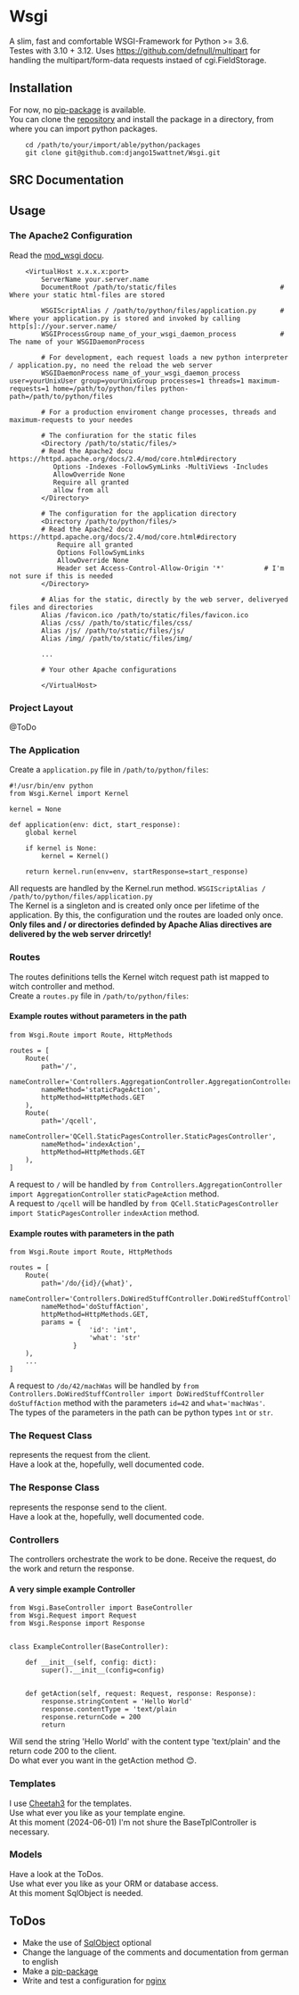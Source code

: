 # Wsgi
A slim, fast and comfortable WSGI-Framework for Python >= 3.6.  
Testes with 3.10 + 3.12.
Uses https://github.com/defnull/multipart for handling the multipart/form-data requests instaed of cgi.FieldStorage.

## Installation
For now, no [pip-package](https://pypi.org/) is available.  
You can clone the [repository](https://github.com/django15wattnet/Wsgi) and
install the package in a directory, from where you can import
python packages. 
```
    cd /path/to/your/import/able/python/packages
    git clone git@github.com:django15wattnet/Wsgi.git
```

## SRC Documentation

## Usage

### The Apache2 Configuration
Read the [mod_wsgi docu](https://modwsgi.readthedocs.io/en/master/configuration.html).
```
    <VirtualHost x.x.x.x:port>
        ServerName your.server.name
        DocumentRoot /path/to/static/files                          # Where your static html-files are stored
        
        WSGIScriptAlias / /path/to/python/files/application.py      # Where your application.py is stored and invoked by calling http[s]://your.server.name/
        WSGIProcessGroup name_of_your_wsgi_daemon_process           # The name of your WSGIDaemonProcess
        
        # For development, each request loads a new python interpreter / application.py, no need the reload the web server
        WSGIDaemonProcess name_of_your_wsgi_daemon_process user=yourUnixUser group=yourUnixGroup processes=1 threads=1 maximum-requests=1 home=/path/to/python/files python-path=/path/to/python/files
        
        # For a production enviroment change processes, threads and maximum-requests to your needes
        
        # The confiuration for the static files
        <Directory /path/to/static/files/>
        # Read the Apache2 docu https://httpd.apache.org/docs/2.4/mod/core.html#directory
           Options -Indexes -FollowSymLinks -MultiViews -Includes
           AllowOverride None
           Require all granted
           allow from all
        </Directory>
        
        # The configuration for the application directory
        <Directory /path/to/python/files/>
        # Read the Apache2 docu https://httpd.apache.org/docs/2.4/mod/core.html#directory
            Require all granted
            Options FollowSymLinks
            AllowOverride None
            Header set Access-Control-Allow-Origin '*'          # I'm not sure if this is needed
        </Directory>
        
        # Alias for the static, directly by the web server, deliveryed files and directories
        Alias /favicon.ico /path/to/static/files/favicon.ico
        Alias /css/ /path/to/static/files/css/
        Alias /js/ /path/to/static/files/js/
        Alias /img/ /path/to/static/files/img/ 
        
        ...
        
        # Your other Apache configurations
        
        </VirtualHost>
```

### Project Layout
@ToDo

### The Application
Create a ```application.py``` file in ```/path/to/python/files```:
```  
#!/usr/bin/env python
from Wsgi.Kernel import Kernel

kernel = None

def application(env: dict, start_response):
	global kernel

	if kernel is None:
		kernel = Kernel()

	return kernel.run(env=env, startResponse=start_response)
```
All requests are handled by the Kernel.run method.  ```WSGIScriptAlias / /path/to/python/files/application.py```  
The Kernel is a singleton and is created only once per lifetime of the application. By this, the configuration und the routes are loaded only once.  
**Only files and / or directories definded by Apache Alias directives are delivered by the web server drircetly!**

### Routes
The routes definitions tells the Kernel witch request path ist mapped to witch controller and method.  
Create a ```routes.py``` file in ```/path/to/python/files```:

#### Example routes without parameters in the path
```
from Wsgi.Route import Route, HttpMethods

routes = [
	Route(
		path='/',
		nameController='Controllers.AggregationController.AggregationController',
		nameMethod='staticPageAction',
		httpMethod=HttpMethods.GET
	),
	Route(
		path='/qcell',
		nameController='QCell.StaticPagesController.StaticPagesController',
		nameMethod='indexAction',
		httpMethod=HttpMethods.GET
	),
]
```
A request to ```/``` will be handled by ```from Controllers.AggregationController import AggregationController```  ```staticPageAction``` method.  
A request to ```/qcell``` will be handled by ```from QCell.StaticPagesController import StaticPagesController```  ```indexAction``` method.

#### Example routes with parameters in the path
```
from Wsgi.Route import Route, HttpMethods

routes = [
	Route(
		path='/do/{id}/{what}',
		nameController='Controllers.DoWiredStuffController.DoWiredStuffController',
		nameMethod='doStuffAction',
		httpMethod=HttpMethods.GET,
		params = {
                    'id': 'int',
                    'what': 'str'
                }
	),
    ...
]
```
A request to ```/do/42/machWas``` will be handled by ```from Controllers.DoWiredStuffController import DoWiredStuffController```  ```doStuffAction``` method with the parameters ```id=42``` and ```what='machWas'```.  
The types of the parameters in the path can be python types ``ìnt`` or ```str```.

### The Request Class
represents the request from the client.  
Have a look at the, hopefully, well documented code.

### The Response Class
represents the response send to the client.  
Have a look at the, hopefully, well documented code.

### Controllers
The controllers orchestrate the work to be done. Receive the request, do the work and return the response.

#### A very simple example Controller
```
from Wsgi.BaseController import BaseController
from Wsgi.Request import Request
from Wsgi.Response import Response


class ExampleController(BaseController):

	def __init__(self, config: dict):
		super().__init__(config=config)


	def getAction(self, request: Request, response: Response):
		response.stringContent = 'Hello World'
		response.contentType = 'text/plain
		response.returnCode = 200
		return
```
Will send the string 'Hello World' with the content type 'text/plain' and the return code 200 to the client.  
Do what ever you want in the getAction method 😊.

### Templates
I use [Cheetah3](https://cheetahtemplate.org/) for the templates.  
Use what ever you like as your template engine.  
At this moment (2024-06-01) I'm not shure the BaseTplController is necessary.

### Models
Have a look at the ToDos.  
Use what ever you like as your ORM or database access.  
At this moment SqlObject is needed.

## ToDos
- Make the use of [SqlObject](https://www.sqlobject.org/) optional
- Change the language of the comments and documentation from german to english
- Make a [pip-package](https://pypi.org/)
- Write and test a configuration for [nginx](https://nginx.org/)
